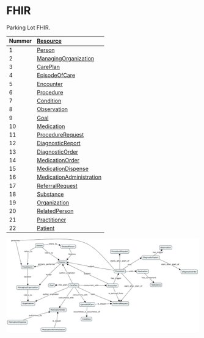 # FHIR

Parking Lot FHIR.

|Nummer|[Resource](https://www.hl7.org/fhir/resourcelist.html)|
|:--|:--|
| 1 | [Person](https://www.hl7.org/fhir/person.html) |
| 2 | [ManagingOrganization](https://www.hl7.org/fhir/patient-definitions.html#Patient.managingOrganization) |
| 3 | [CarePlan](https://www.hl7.org/fhir/careplan.html) |
| 4 | [EpisodeOfCare](https://www.hl7.org/fhir/episodeofcare.html) |
| 5 | [Encounter](https://www.hl7.org/fhir/encounter.html) |
| 6 | [Procedure](https://www.hl7.org/fhir/procedure.html) |
| 7 | [Condition](https://www.hl7.org/fhir/condition.html) |
| 8 | [Observation](https://www.hl7.org/fhir/observation.html) |
| 9 | [Goal](https://www.hl7.org/fhir/goal.html) |
| 10 | [Medication](https://www.hl7.org/fhir/medication.html) |
| 11 | [ProcedureRequest](https://www.hl7.org/fhir/procedurerequest.html) |
| 12 | [DiagnosticReport](https://www.hl7.org/fhir/diagnosticreport.html) |
| 13 | [DiagnosticOrder](https://www.hl7.org/fhir/diagnosticorder.html) |
| 14 | [MedicationOrder](https://www.hl7.org/fhir/medicationorder.html) |
| 15 | [MedicationDispense](https://www.hl7.org/fhir/medicationdispense.html) |
| 16 | [MedicationAdministration](https://www.hl7.org/fhir/medicationadministration.html) |
| 17 | [ReferralRequest](https://www.hl7.org/fhir/referralrequest.html) |
| 18 | [Substance](https://www.hl7.org/fhir/substance.html) |
| 19 | [Organization](https://www.hl7.org/fhir/organization.html) |
| 20 | [RelatedPerson](https://www.hl7.org/fhir/relatedperson.html) |
| 21 | [Practitioner](https://www.hl7.org/fhir/practitioner.html) |
| 22 | [Patient](https://www.hl7.org/fhir/patient.html) |


![](/verslag/images/fhir_concept_map.png)







